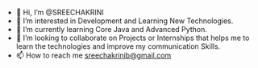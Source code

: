 - 👋 Hi, I’m @SREECHAKRINI
- 👀 I’m interested in Development and Learning New Technologies.
- 🌱 I’m currently learning Core Java and Advanced Python.
- 💞️ I’m looking to collaborate on Projects or Internships that helps me to learn the technologies and improve my communication Skills.
- 📫 How to reach me sreechakrinib@gmail.com

<!---
SREECHAKRINI/SREECHAKRINI is a ✨ special ✨ repository because its `README.md` (this file) appears on your GitHub profile.
You can click the Preview link to take a look at your changes.
--->
